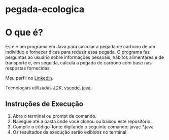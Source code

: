 # pegada-ecologica
# O que é?
Este é um programa em Java para calcular a pegada de carbono de um indivíduo e fornecer dicas para reduzir essa pegada. O programa faz perguntas ao usuário sobre informações pessoais, hábitos alimentares e de transporte e, em seguida, calcula a pegada de carbono com base nas respostas fornecidas.

Meu perfil no [Linkedin](https://www.linkedin.com/in/isadora-rodrigues-904b36164/).

Tecnologias utilizadas [JDK](https://www.oracle.com/br/java/technologies/downloads/#jdk20-windows),
[vscode](https://code.visualstudio.com/),
[java](https://www.java.com/pt-BR/).

## Instruções de Execução

1. Abra o terminal ou prompt de comando.
2. Navegue até a pasta onde você clonou ou baixou este repositório.
3. Compile o código-fonte digitando o seguinte comando:
javac *.java
4. Os resultados da execução serão exibidos no terminal 
